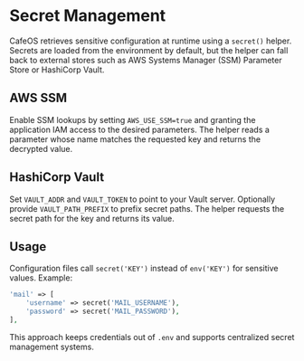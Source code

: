 # Secret Management

CafeOS retrieves sensitive configuration at runtime using a `secret()` helper. Secrets are
loaded from the environment by default, but the helper can fall back to external
stores such as AWS Systems Manager (SSM) Parameter Store or HashiCorp Vault.

## AWS SSM

Enable SSM lookups by setting `AWS_USE_SSM=true` and granting the application
IAM access to the desired parameters. The helper reads a parameter whose name
matches the requested key and returns the decrypted value.

## HashiCorp Vault

Set `VAULT_ADDR` and `VAULT_TOKEN` to point to your Vault server. Optionally
provide `VAULT_PATH_PREFIX` to prefix secret paths. The helper requests the
secret path for the key and returns its value.

## Usage

Configuration files call `secret('KEY')` instead of `env('KEY')` for sensitive
values. Example:

```php
'mail' => [
    'username' => secret('MAIL_USERNAME'),
    'password' => secret('MAIL_PASSWORD'),
],
```

This approach keeps credentials out of `.env` and supports centralized secret
management systems.
